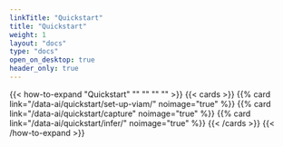 ```yaml
---
linkTitle: "Quickstart"
title: "Quickstart"
weight: 1
layout: "docs"
type: "docs"
open_on_desktop: true
header_only: true
---
```


{{< how-to-expand "Quickstart" "" "" "" "" >}}
{{< cards >}}
{{% card link="/data-ai/quickstart/set-up-viam/" noimage="true" %}}
{{% card link="/data-ai/quickstart/capture" noimage="true" %}}
{{% card link="/data-ai/quickstart/infer/" noimage="true" %}}
{{< /cards >}}
{{< /how-to-expand >}}
